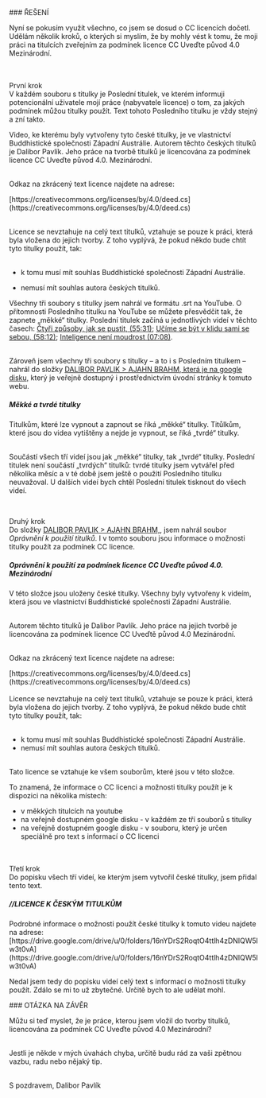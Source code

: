 <div id="anchor-reseni" markdown="1">
### ŘEŠENÍ
</div>

Nyní se pokusím využít všechno, co jsem se dosud o CC licencích dočetl. Udělám několik kroků, o kterých si myslím, že by mohly vést k tomu, že moji práci na titulcích zveřejním za podmínek licence CC Uveďte původ 4.0 Mezinárodní. <br><br><br>

<span class="ircle underline"> První krok </span><br>
V každém souboru s titulky je Poslední titulek, ve kterém informuji potencionální uživatele mojí práce (nabyvatele licence) o tom, za jakých podmínek můžou titulky použít. Text tohoto Posledního titulku je vždy stejný a zní takto. <br>

<div class="citace" markdown="1" >
Video, ke kterému byly vytvořeny tyto české titulky, je ve vlastnictví Buddhistické společnosti Západní Austrálie. Autorem těchto českých titulků je Dalibor Pavlík. Jeho práce na tvorbě titulků je licencována za podmínek licence CC Uveďte původ 4.0. Mezinárodní.<br><br>

Odkaz na zkrácený text licence najdete na adrese:<br>

<div class="do-not-break-out" markdown="1">
[https://creativecommons.org/licenses/by/4.0/deed.cs](https://creativecommons.org/licenses/by/4.0/deed.cs)
</div>
<br>

Licence se nevztahuje na celý text titulků, vztahuje se pouze k práci, která byla vložena do jejich tvorby. Z toho vyplývá, že pokud někdo bude chtít tyto titulky použít, tak:<br><br>

- k tomu musí mít souhlas Buddhistické společnosti Západní Austrálie.
  <br>

- nemusí mít souhlas autora českých titulků.
</div>

Všechny tři soubory s titulky jsem nahrál ve formátu .srt na YouTube. O přítomnosti Posledního titulku na YouTube se můžete přesvědčit tak, že zapnete „měkké“ titulky. Poslední titulek začíná u jednotlivých videí v těchto časech: [Čtyři způsoby, jak se pustit, (55:31)](https://www.youtube.com/watch?v=pkH7Qick84E&t=3331s); [Učíme se být v klidu sami se sebou, (58:12)](https://www.youtube.com/watch?v=VCR0GOzAKoE#t=58m20s); [Inteligence není moudrost (07:08)](https://www.youtube.com/watch?v=W52r-greBg0#t=7m8s).
<br><br>

Zároveň jsem všechny tři soubory s titulky – a to i s Posledním titulkem – nahrál do složky [DALIBOR PAVLIK > AJAHN BRAHM, která je na google disku,](https://drive.google.com/drive/folders/11gL2ab0CPZUdpUUepmwEovLgplyc8VLj) který je veřejně dostupný i prostřednictvím úvodní stránky k tomuto webu.

<div class="citace" markdown="1" >
<h5>Měkké a tvrdé titulky</h5>
 Titulkům, které lze vypnout a zapnout se říká „měkké“ titulky. Titůlkům, které jsou do videa vytištěny a nejde je vypnout, se říká „tvrdé“ titulky.
<br><br>

Součástí všech tří videí jsou jak „měkké“ titulky, tak „tvrdé“ titulky. Poslední titulek není součástí „tvrdých“ titulků: tvrdé titulky jsem vytvářel před několika měsíc a v té době jsem ještě o použití Posledního titulku neuvažoval. U dalších videí bych chtěl Poslední titulek tisknout do všech videí.

</div><br>

<span class="underline"> Druhý krok </span><br>
Do složky [DALIBOR PAVLIK > AJAHN BRAHM,](https://drive.google.com/drive/folders/11gL2ab0CPZUdpUUepmwEovLgplyc8VLj), jsem nahrál soubor <i>Oprávnění k použití titulků</i>. I v tomto souboru jsou informace o možnosti titulky použít za podmínek CC licence.<br>

<div class="citace" markdown="1">
<h5> Oprávnění k použití za podmínek licence
CC Uveďte původ 4.0. Mezinárodní</h5>

V této složce jsou uloženy české titulky. Všechny byly vytvořeny k videím, která jsou ve vlastnictví Buddhistické společnosti Západní Austrálie.<br><br>

Autorem těchto titulků je Dalibor Pavlík. Jeho práce na jejich tvorbě je licencována za podmínek licence
CC Uveďtě původ 4.0 Mezinárodní.<br><br>

Odkaz na zkrácený text licence najdete na adrese:

<div class="do-not-break-out" markdown="1">
[https://creativecommons.org/licenses/by/4.0/deed.cs](https://creativecommons.org/licenses/by/4.0/deed.cs)
</div>

<br>
Licence se nevztahuje na celý text titulků, vztahuje se pouze k práci, která byla vložena do jejich tvorby. Z toho vyplývá, že pokud někdo bude chtít tyto titulky použít, tak:<br><br>

- k tomu musí mít souhlas Buddhistické společnosti Západní Austrálie.
  <br>
- nemusí mít souhlas autora českých titulků.
  <br><br>

Tato licence se vztahuje ke všem souborům, které jsou v této složce.

</div>

To znamená, že informace o CC licenci a možnosti titulky použít je k dispozici na několika místech:

- v měkkých titulcích na youtube
- na veřejně dostupném google disku - v každém ze tří souborů s titulky
- na veřejně dostupném google disku - v souboru, který je určen speciálně pro text s informací o CC licenci
  <br><br><br>

<span class="ircle underline"> Třetí krok </span><br>
Do popisku všech tří videí, ke kterým jsem vytvořil české titulky, jsem přidal tento text.

<div class="citace" markdown="1">
<h5 style="text-align:left">//LICENCE K ČESKÝM TITULKŮM</h5>
Podrobné informace o možnosti použít české titulky k tomuto videu najdete na adrese:

<div class="do-not-break-out" markdown="1">
[https://drive.google.com/drive/u/0/folders/16nYDrS2RoqtO4ttlh4zDNIQW5lw3t0vA](https://drive.google.com/drive/u/0/folders/16nYDrS2RoqtO4ttlh4zDNIQW5lw3t0vA)
</div>

</div >

Nedal jsem tedy do popisku videí celý text s informací o možnosti titulky použít. Zdálo se mi to už zbytečné. Určitě bych to ale udělat mohl.

<div id="anchor-otazka-na-zaver" markdown="1">
### OTÁZKA NA ZÁVĚR
</div>

Můžu si teď myslet, že je práce, kterou jsem vložil do tvorby titulků, licencována za podmínek CC Uveďte původ 4.0 Mezinárodní?<br><br>

Jestli je někde v mých úvahách chyba, určitě budu rád za vaši zpětnou vazbu, radu nebo nějaký tip.<br><br>

S pozdravem, Dalibor Pavlík <br><br>
